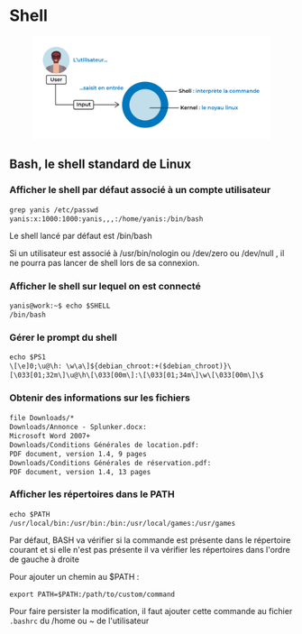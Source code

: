 # Shell

<figure><img src=".gitbook/assets/image (8).png" alt=""><figcaption></figcaption></figure>

## **Bash, le shell standard de Linux** <a href="#r-7551561" id="r-7551561"></a>

### Afficher le shell par défaut associé à un compte utilisateur

```
grep yanis /etc/passwd
yanis:x:1000:1000:yanis,,,:/home/yanis:/bin/bash

```

Le shell lancé par défaut est /bin/bash

Si un utilisateur est associé à /usr/bin/nologin ou /dev/zero ou /dev/null , il ne pourra pas lancer de shell lors de sa connexion.

### Afficher le shell sur lequel on est connecté

```
yanis@work:~$ echo $SHELL
/bin/bash
```

### Gérer le prompt du shell

```
echo $PS1
\[\e]0;\u@\h: \w\a\]${debian_chroot:+($debian_chroot)}\[\033[01;32m\]\u@\h\[\033[00m\]:\[\033[01;34m\]\w\[\033[00m\]\$

```

### Obtenir des informations sur les fichiers

```
file Downloads/*
Downloads/Annonce - Splunker.docx:                                                                Microsoft Word 2007+
Downloads/Conditions Générales de location.pdf:                                                   PDF document, version 1.4, 9 pages
Downloads/Conditions Générales de réservation.pdf:                                                PDF document, version 1.4, 13 pages

```

### Afficher les répertoires dans le PATH

```
echo $PATH
/usr/local/bin:/usr/bin:/bin:/usr/local/games:/usr/games
```

Par défaut, BASH va vérifier si la commande est présente dans le répertoire courant et si elle n'est pas présente il va vérifier les répertoires dans l'ordre de gauche à droite

Pour ajouter un chemin au $PATH :&#x20;

```
export PATH=$PATH:/path/to/custom/command
```

Pour faire persister la modification, il faut ajouter cette commande au fichier `.bashrc` du /home ou \~ de l'utilisateur





